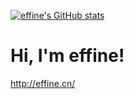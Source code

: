 [![effine's GitHub stats](https://github-readme-stats.vercel.app/api?username=effine)](https://github.com/anuraghazra/github-readme-stats)

# Hi, I'm effine!


http://effine.cn/
